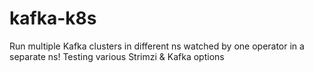 # kafka-k8s
Run multiple Kafka clusters in different ns watched by one operator in a separate ns! Testing various Strimzi & Kafka options
